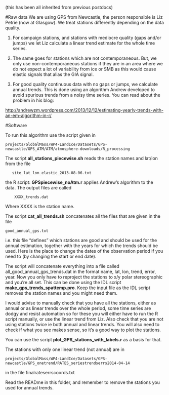 (this has been all inherited from previous postdocs)

#Raw data
We are using GPS from Newcastle, the person responsible is Liz Petrie (now at Glasgow).
We treat stations differently depending on the data quality.

1)	For campaign stations, and stations with mediocre quality (gaps and/or  jumps) we let Liz calculate a linear trend estimate for the whole time series. 

2)	The same goes for stations which are not contemporaneous. But, we only use non-contemporaneous stations if they are in an area where we do not expect a lot of variability from ice or SMB as this would cause elastic signals that alias the GIA signal. 

3)	For good quality continuous data with no gaps or jumps, we calculate annual trends. This is done using an algorithm Andrew developed to avoid spurious trends from a noisy time series. You can read about the problem in his blog: 

http://andrewzm.wordpress.com/2013/12/12/estimating-yearly-trends-with-an-em-algorithm-in-r/

#Software 

To run this algorithm use the script given in 
```
projects/GlobalMass/WP4-LandIce/Datasets/GPS-newcastle/GPS_ATM/ATM/atmosphere-downloads/R_processing
```
The script **all_stations_piecewise.sh** reads the station names and lat/lon from the file 

       site_lat_lon_elastic_2013-08-06.txt

the R script: **GPSpiecewise_noAtm.r** applies Andrew’s algorithm to the data. The output files are called

        XXXX_trends.dat

Where XXXX is the station name.

The script **cat_all_trends.sh** concatenates all the files that are given in the file

	good_annual_gps.txt

i.e. this file “defines” which stations are good and should be used for the annual estimation, together with the years for which the trends should be used. Here is the place to change the dates of the observation period if you need to (by changing the start or end date).

The script will concatenate everything into a file called all_good_annual_gps_trends.dat in the format name, lat, lon, trend, error, year. Now you only have to reproject the stations to x/y polar stereographic and you’re all set. 
This can be done using the IDL script **make_gps_trends_spattemp.pro**. Keep the input file as the IDL script removes the station names and you might need them.

I would advise to manually check that you have all the stations, either as annual or as linear trends over the whole period, some time series are dodgy and resist automation so for these you will either have to run the R script manually, or use the linear trend from Liz. Also check that you are not using stations twice ie both annual and linear trends.
You will also need to check if what you see makes sense, so it’s a good way to plot the stations.

You can use the script **plot_GPS_stations_with_labels.r** as a basis for that.

The stations with only one linear trend (not annual) are in 
```
projects/GlobalMass/WP4-LandIce/Datasets/GPS-newcastle/GPS_onetrend/RATES_seriestrendserrs2014-04-14
```
in the file 
         finalrateserrscoords.txt

Read the READme in this folder, and remember to remove the stations you used for annual trends.



